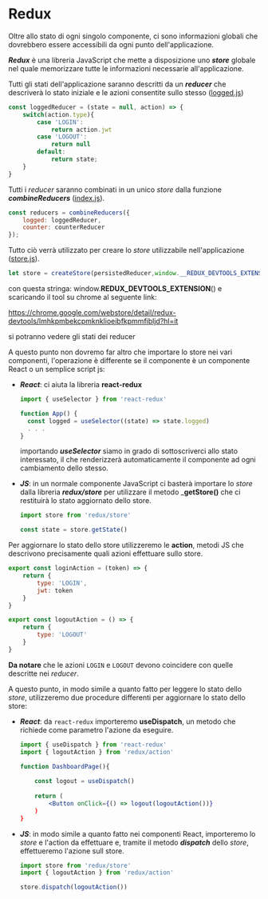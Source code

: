 # Redux

Oltre allo stato di ogni singolo componente, ci sono informazioni globali che dovrebbero essere accessibili da ogni punto dell'applicazione.

___Redux___ è una libreria JavaScript che mette a disposizione uno ___store___ globale nel quale memorizzare tutte le informazioni necessarie all'applicazione. 

Tutti gli stati dell'applicazione saranno descritti da un ___reducer___ che descriverà lo stato iniziale e le azioni consentite sullo stesso ([logged.js](../src/redux/reducer/logged.js))

```js
const loggedReducer = (state = null, action) => {
    switch(action.type){
        case 'LOGIN':
            return action.jwt
        case 'LOGOUT':
            return null
        default: 
            return state;
    }
}
```

Tutti i _reducer_ saranno combinati in un unico _store_ dalla funzione ___combineReducers___ ([index.js](../src/redux/reducer/index.js)).

```js
const reducers = combineReducers({
    logged: loggedReducer,
    counter: counterReducer
});
```

Tutto ciò verrà utilizzato per creare lo _store_ utilizzabile nell'applicazione ([store.js](../src/redux/store.js)).

```js
let store = createStore(persistedReducer,window.__REDUX_DEVTOOLS_EXTENSION__())
```
con questa stringa: window.__REDUX_DEVTOOLS_EXTENSION__() e scaricando il tool su chrome al seguente link:

https://chrome.google.com/webstore/detail/redux-devtools/lmhkpmbekcpmknklioeibfkpmmfibljd?hl=it

si potranno vedere gli stati dei reducer

A questo punto non dovremo far altro che importare lo store nei vari componenti, l'operazione è differente se il componente è un componente React o un semplice script js:

- ___React___: ci aiuta la libreria __react-redux__

  ```jsx
  import { useSelector } from 'react-redux'
  
  function App() {
  	const logged = useSelector((state) => state.logged)
  	. . .
  }
  ```

  importando ___useSelector___ siamo in grado di sottoscriverci allo stato interessato, il che renderizzerà automaticamente il componente ad ogni cambiamento dello stesso.

- ___JS___: in un normale componente JavaScript ci basterà importare lo _store_ dalla libreria ___redux/store___ per utilizzare il metodo ___getStore()__ che ci restituirà lo stato aggiornato dello store.

  ```js
  import store from 'redux/store'
  
  const state = store.getState()
  ```

Per aggiornare lo stato dello store utilizzeremo le __action__, metodi JS che descrivono precisamente quali azioni effettuare sullo store.

```js
export const loginAction = (token) => {
    return {
        type: 'LOGIN',
        jwt: token
    }
}

export const logoutAction = () => {
    return {
        type: 'LOGOUT'
    }
}
```

__Da notare__ che le azioni `LOGIN` e `LOGOUT` devono coincidere con quelle descritte nei _reducer_.

A questo punto, in modo simile a quanto fatto per leggere lo stato dello _store_, utilizzeremo due procedure differenti per aggiornare lo stato dello store:

- ___React___: da `react-redux` importeremo __useDispatch__, un metodo che richiede come parametro l'azione da eseguire.

  ```jsx
  import { useDispatch } from 'react-redux'
  import { logoutAction } from 'redux/action'
  
  function DashboardPage(){
  	
      const logout = useDispatch()
      
      return (
          <Button onClick={() => logout(logoutAction())}
      )
  }
  ```

- ___JS___: in modo simile a quanto fatto nei componenti React, importeremo lo _store_ e l'action da effettuare e, tramite il metodo ___dispatch___ dello _store_, effettueremo l'azione sull store.

  ```js
  import store from 'redux/store'
  import { logoutAction } from 'redux/action'
  
  store.dispatch(logoutAction())
  ```


